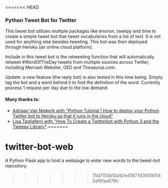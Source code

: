 <<<<<<< HEAD
### Python Tweet Bot for Twitter

This tweet bot utilizes multiple packages like environ, tweepy and time to create a simple tweet bot that tweet vocabularies from a list of text. It is not used for anything else besides tweeting. This bot was then deployed through Heroku (an online cloud platform). 

Include in this tweet bot is the retweeting function that will automatically retweet #WordOfTheDay tweets from multiple sources across Twitter, including Merriam Webster, OED and Thesaurus.com. 

Update: a new feature (the reply bot) is also tested in this time being. Simply tag the bot and a word behind it to find the definition of the word. Currently process 1 request per day due to the low demand.

#### Many thanks to:
- [Adriaan Van Niekerk with "Python Tutorial | How to deploy your Python Twitter bot to Heroku so that it runs in the cloud"](https://www.youtube.com/watch?v=iLvMYXKIcPo)
- [Lisa Tagliaferri with "How To Create a Twitterbot with Python 3 and the Tweepy Library"](https://www.digitalocean.com/community/tutorials/how-to-create-a-twitterbot-with-python-3-and-the-tweepy-library) 
=======
# twitter-bot-web
A Python Flask app to host a webpage to enter new words to the tweet-bot repository.
>>>>>>> 75d7155b10a1b1e41877d3f4193142af6faa879c
